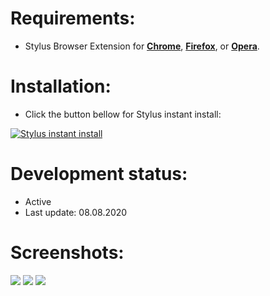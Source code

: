 # Requirements:
 - Stylus Browser Extension for [**Chrome**](https://chrome.google.com/webstore/detail/stylus/clngdbkpkpeebahjckkjfobafhncgmne), [**Firefox**](https://addons.mozilla.org/en-US/firefox/addon/styl-us/), or [**Opera**](https://addons.opera.com/en/extensions/details/stylus/).

# Installation:
 - Click the button bellow for Stylus instant install:

[![Stylus instant install](https://img.shields.io/badge/Instant%20install%20eve--scout-%20Minimalistic%20Dark-282828.svg?style=popout&logoColor=29FDFD&labelColor=606060&logo=Stylus)](https://raw.githubusercontent.com/MadameSolette/Stylus/master/eve-scout.com/eve-scout-minimalistic-dark.user.css)

# Development status:
 - Active
 - Last update: 08.08.2020

# Screenshots:
<image src="https://github.com/MadameSolette/Stylus/blob/master/eve-scout.com/images/listing.png">
<image src="https://github.com/MadameSolette/Stylus/blob/master/eve-scout.com/images/map.png">
<image src="https://github.com/MadameSolette/Stylus/blob/master/eve-scout.com/images/contribute.png">

